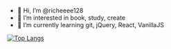 - 👋 Hi, I’m @richeeee128
- 👀 I’m interested in book, study, create
- 🌱 I’m currently learning git, jQuery, React, VanillaJS

[![Top Langs](https://github-readme-stats.vercel.app/api/top-langs/?username=richeeee128&layout=compact)](https://github.com/richeeee128/github-readme-stats)

<!---
richeeee128/richeeee128 is a ✨ special ✨ repository because its `README.md` (this file) appears on your GitHub profile.
You can click the Preview link to take a look at your changes.
--->
